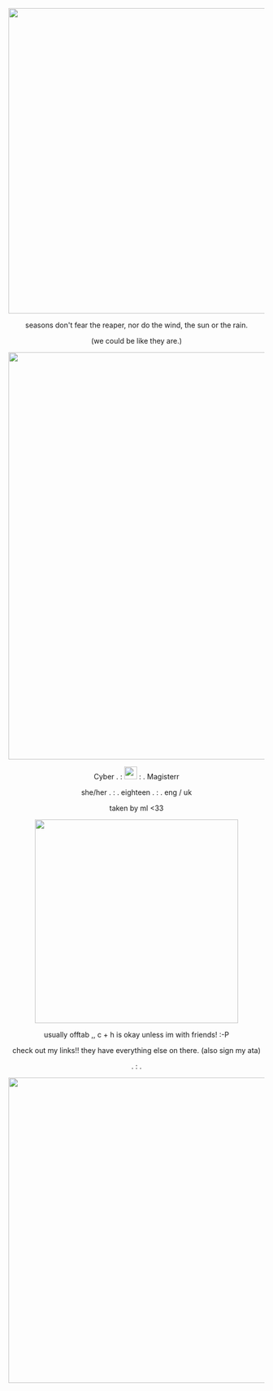 <p align="center">
       <img width="600" src="https://64.media.tumblr.com/1ecf1e0dd526f3b64d01cbf55d980474/1330ef804f594f03-26/s540x810/eddc8a00114654b7a11650c4f2b02e3a41757cb4.gifv" alt="">
<p align="center">
seasons don't fear the reaper, nor do the wind, the sun or the rain.
  <p align="center">
  (we could be like they are.)
<p align="center">
       <img width="800" src="https://64.media.tumblr.com/86622d72f19d0f7e04158a51dcbd1143/d195cd8c0f6b053e-9d/s2048x3072/52292e2c681c644ad02467ae83f740c2bc7e5397.pnj" alt="">
<p align="center">
Cyber . : <img width="25" src="https://64.media.tumblr.com/8d48c7e5a11edec6a9fcaa33aa0f9794/36d545be1ee22b63-be/s500x750/92ae89e156f7edc97939f5142c0b021657c05126.pnj" alt="">
 : . Magisterr
<p align="center">
she/her . : . eighteen . : . eng / uk
<p align="center">
    taken by ml <33
    <p align="center">
     <img width="400" src="https://64.media.tumblr.com/dc9b07bee1cd77378c9c13715d7be176/107110644701e85a-4d/s1280x1920/57384804841fcda60a07ad8cbfe2c03c772f5b8b.pnj" alt="">
   <p align="center">
   usually offtab ,, c + h is okay unless im with friends! :-P
             <p align="center">
   check out my links!! they have everything else on there. (also sign my ata)
                                           <p align="center">
. : .
                       <p align="center">
          <img width="600" src="https://64.media.tumblr.com/f913e1b24d7c6a5e0bac77b128f3f84a/d195cd8c0f6b053e-36/s2048x3072/bf11d273f919cb01a6238b1843f66544b059843f.pnj" alt="">
